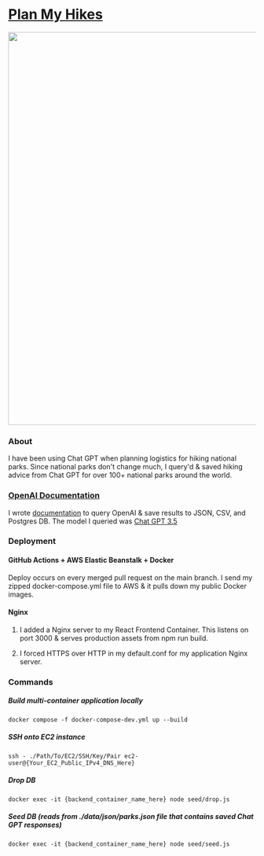 # [Plan My Hikes](https://www.planmyhikes.com)

<p align="center"><img src="https://i.imgur.com/Im7naBI.png" width="800px"/></p>

### About

I have been using Chat GPT when planning logistics for hiking national parks. Since national parks don't change much, I query'd & saved hiking advice from Chat GPT for over 100+ national parks around the world. 

### [OpenAI Documentation](backend/template/README.md)

I wrote [documentation](backend/template/README.md) to query OpenAI & save results to JSON, CSV, and Postgres DB. The model I queried was [Chat GPT 3.5](https://platform.openai.com/docs/models/gpt-3-5)

### Deployment

#### GitHub Actions + AWS Elastic Beanstalk + Docker

Deploy occurs on every merged pull request on the main branch. I send my zipped docker-compose.yml file to AWS & it pulls down my public Docker images. 

#### Nginx
1) I added a Nginx server to my React Frontend Container. This listens on port 3000 & serves production assets from npm run build. 

2) I forced HTTPS over HTTP in my default.conf for my application Nginx server.

### Commands

##### Build multi-container application locally
`docker compose -f docker-compose-dev.yml up --build`

##### SSH onto EC2 instance

`ssh - ./Path/To/EC2/SSH/Key/Pair ec2-user@{Your_EC2_Public_IPv4_DNS_Here}`

##### Drop DB

`docker exec -it {backend_container_name_here} node seed/drop.js`

##### Seed DB (reads from ./data/json/parks.json file that contains saved Chat GPT responses)

`docker exec -it {backend_container_name_here} node seed/seed.js`

